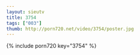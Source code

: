 ```yaml
--- 
layout: sieutv
title: 3754
tags: ["003"]
thumb: http://porn720.net/video/3754/poster.jpg
---
```

{% include porn720 key="3754" %} 
